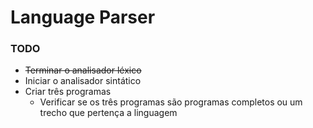 # Language Parser
### TODO

- <strike>Terminar o analisador léxico</strike>
- Iniciar o analisador sintático
- Criar três programas
  - Verificar se os três programas são programas completos ou um trecho que pertença a linguagem
